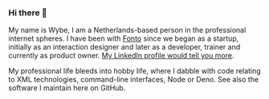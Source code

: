 ### Hi there 👋

My name is Wybe, I am a Netherlands-based person in the professional internet spheres. I have been with
[Fonto](https://fontoxml.com) since we began as a startup, initially as an interaction designer and later as a
developer, trainer and currently as product owner.
[My LinkedIn profile would tell you more](https://www.linkedin.com/in/wybeminnebo/).

My professional life bleeds into hobby life, where I dabble with code relating to XML technologies, command-line
interfaces, Node or Deno. See also the software I maintain here on GitHub.
